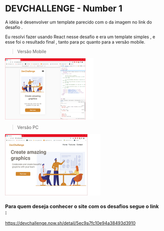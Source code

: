 # DEVCHALLENGE - Number 1

A idéia é desenvolver um template  parecido com o da imagem no link do desafio . 

Eu resolvi fazer usando React nesse desafio e era um template simples , e esse foi o resultado final , tanto para pc quanto para a versão mobile. 


 > Versão Mobile
<img height="200" src='https://github.com/lleollima/challenge_front_model_one/blob/master/challenge_mobile.png' />


> Versão PC

<img height="200" src='https://github.com/lleollima/challenge_front_model_one/blob/master/challenge_pc.jpg' />


### Para quem deseja conhecer o site com os desafios  segue o link :

https://devchallenge.now.sh/detail/5ec9a7fc10e94a38493d3910

